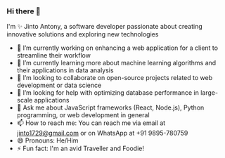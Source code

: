 ### Hi there 👋

I'm ✨ Jinto Antony, a software developer passionate about creating innovative solutions and exploring new technologies

- 🔭 I’m currently working on enhancing a web application for a client to streamline their workflow
- 🌱 I’m currently learning more about machine learning algorithms and their applications in data analysis
- 👯 I’m looking to collaborate on open-source projects related to web development or data science
- 🤔 I’m looking for help with optimizing database performance in large-scale applications
- 💬 Ask me about JavaScript frameworks (React, Node.js), Python programming, or web development in general
- 📫 How to reach me: You can reach me via email at jinto1729@gmail.com or on WhatsApp at +91 9895-780759
- 😄 Pronouns: He/Him
- ⚡ Fun fact: I'm an avid Traveller and Foodie!

<!--
**JintoAntony/JintoAntony** is a ✨ _special_ ✨ repository because its `README.md` (this file) appears on your GitHub profile.

Here are some ideas to get you started:

- 🔭 I’m currently working on ...
- 🌱 I’m currently learning ...
- 👯 I’m looking to collaborate on ...
- 🤔 I’m looking for help with ...
- 💬 Ask me about ...
- 📫 How to reach me: ...
- 😄 Pronouns: ...
- ⚡ Fun fact: ...
-->
